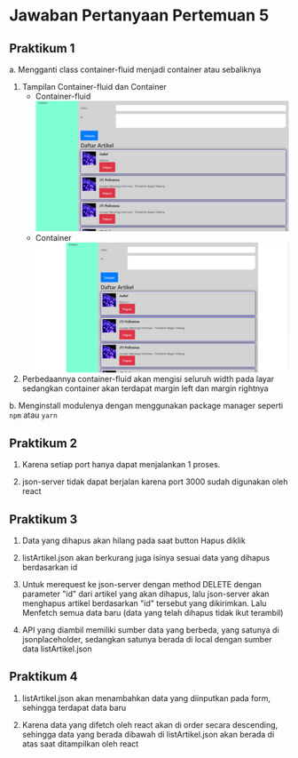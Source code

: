 # Jawaban Pertanyaan Pertemuan 5

## Praktikum 1

a. Mengganti class container-fluid menjadi container atau sebaliknya

1. Tampilan Container-fluid dan Container
   - Container-fluid
     ![screenshot container-fluid](markdown-assets/Container-fluid.png)
   - Container
     ![screenshot container](markdown-assets/Container.png)
2. Perbedaannya container-fluid akan mengisi seluruh width pada layar sedangkan container akan terdapat margin left dan margin rightnya

b. Menginstall modulenya dengan menggunakan package manager seperti `npm` atau `yarn`

## Praktikum 2

1. Karena setiap port hanya dapat menjalankan 1 proses.

2. json-server tidak dapat berjalan karena port 3000 sudah digunakan oleh react

## Praktikum 3

1. Data yang dihapus akan hilang pada saat button Hapus diklik

2. listArtikel.json akan berkurang juga isinya sesuai data yang dihapus berdasarkan id

3. Untuk merequest ke json-server dengan method DELETE dengan parameter "id" dari artikel yang akan dihapus, lalu json-server akan menghapus artikel berdasarkan "id" tersebut yang dikirimkan.
   Lalu Menfetch semua data baru (data yang telah dihapus tidak ikut terambil)

4. API yang diambil memiliki sumber data yang berbeda, yang satunya di jsonplaceholder, sedangkan satunya berada di local dengan sumber data listArtikel.json

## Praktikum 4

1. listArtikel.json akan menambahkan data yang diinputkan pada form, sehingga terdapat data baru

2. Karena data yang difetch oleh react akan di order secara descending, sehingga data yang berada dibawah di listArtikel.json akan berada di atas saat ditampilkan oleh react
